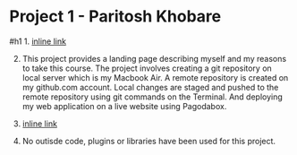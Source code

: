 <h1> Project 1 - Paritosh Khobare</h1>

#h1 1. [inline link](http://project1-paritoshkhobare.gopagoda.com/ "Project1 live URL")

 2. This project provides a landing page describing myself and my reasons to take this course. The project involves creating a git repository on local server which is my Macbook Air. A remote repository is created on my github.com account. Local changes are staged and pushed to the remote repository using git commands on the Terminal. And deploying my web application on a live website using Pagodabox.

 3.  [inline link](https://github.com/pkhobare/Project-1 "Github Link")
 
 4. No outisde code, plugins or libraries have been used for this project.
 
 

